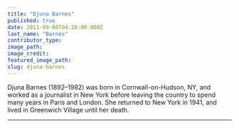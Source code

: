 ```yaml
---
title: "Djuna Barnes"
published: true
date: 2011-09-08T04:20:00.000Z
last_name: "Barnes"
contributor_type:
image_path:
image_credit:
featured_image_path:
slug: djuna-barnes
---
```


Djuna Barnes (1892–1982) was born in Cornwall-on-Hudson, NY, and worked as a journalist in New York before leaving the country to spend many years in Paris and London. She returned to New York in 1941, and lived in Greenwich Village until her death.

---
